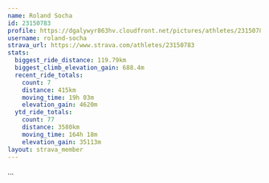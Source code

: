 ```yaml
---
name: Roland Socha
id: 23150783
profile: https://dgalywyr863hv.cloudfront.net/pictures/athletes/23150783/14745672/4/large.jpg
username: roland-socha
strava_url: https://www.strava.com/athletes/23150783
stats:
  biggest_ride_distance: 119.79km
  biggest_climb_elevation_gain: 688.4m
  recent_ride_totals:
    count: 7
    distance: 415km
    moving_time: 19h 03m
    elevation_gain: 4620m
  ytd_ride_totals:
    count: 77
    distance: 3580km
    moving_time: 164h 18m
    elevation_gain: 35113m
layout: strava_member
--- 
```

...
